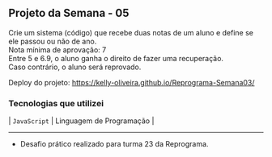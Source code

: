 ## Projeto da Semana - 05

 <p>
Crie um sistema (código) que recebe duas notas de um aluno e define se ele passou ou não de ano. <br>
Nota mínima de aprovação: 7<br>
Entre 5 e 6.9, o aluno ganha o direito de fazer uma recuperação.<br>
Caso contrário, o aluno será reprovado.
   
  Deploy do projeto: https://kelly-oliveira.github.io/Reprograma-Semana03/
</p>


###  Tecnologias que utilizei
  
  | `JavaScript` | Linguagem de Programação  |

<hr />

- Desafio prático realizado para turma 23 da Reprograma.

